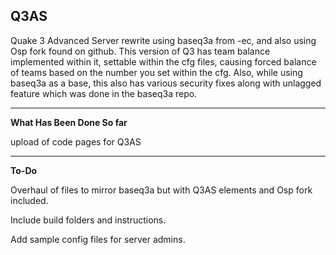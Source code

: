 Q3AS
---------------------------------------------------------------------------------------------------------------------------------------------------------------------------
Quake 3 Advanced Server rewrite using baseq3a from -ec, and also using Osp fork found on github.
This version of Q3 has team balance implemented within it, settable within the cfg files, causing forced balance of teams based on the number you set within the cfg.
Also, while using baseq3a as a base, this also has various security fixes along with unlagged feature which was done in the baseq3a repo.

----------------------------------------------------------------------------------------------------------------------------------------------------------------------------
**What Has Been Done So far**

upload of code pages for Q3AS

----------------------------------------------------------------------------------------------------------------------------------------------------------------------------
**To-Do**

Overhaul of files to mirror baseq3a but with Q3AS elements and Osp fork included.

Include build folders and instructions.

Add sample config files for server admins.
